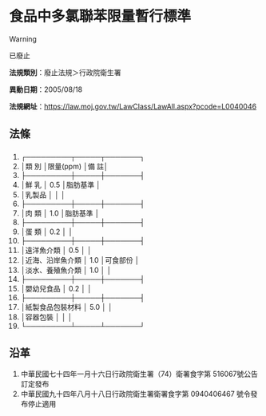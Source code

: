 # 食品中多氯聯苯限量暫行標準
> [!WARNING]
> 已廢止

**法規類別**：廢止法規＞行政院衛生署

**異動日期**：2005/08/18  

**法規網址**：https://law.moj.gov.tw/LawClass/LawAll.aspx?pcode=L0040046



## 法條
##### 
1. ┌─────────┬─────┬───────┐
1. │類             別 │限量(ppm) │備          註│
1. ├─────────┼─────┼───────┤
1. │鮮  乳            │   0.5    │脂肪基準      │
1. │乳製品            │          │              │
1. ├─────────┼─────┼───────┤
1. │肉  類            │   1.0    │脂肪基準      │
1. ├─────────┼─────┼───────┤
1. │蛋  類            │   0.2    │              │
1. ├─────────┼─────┼───────┤
1. │遠洋魚介類        │   0.5    │              │
1. │近海、沿岸魚介類  │   1.0    │可食部份      │
1. │淡水、養殖魚介類  │   1.0    │              │
1. ├─────────┼─────┼───────┤
1. │嬰幼兒食品        │   0.2    │              │
1. ├─────────┼─────┼───────┤
1. │紙製食品包裝材料  │   5.0    │              │
1. │容器包裝          │          │              │
1. └─────────┴─────┴───────┘

## 沿革
1. 中華民國七十四年一月十六日行政院衛生署（74）衛署食字第 516067號公告訂定發布
1. 中華民國九十四年八月十八日行政院衛生署衛署食字第 0940406467 號令發布停止適用
